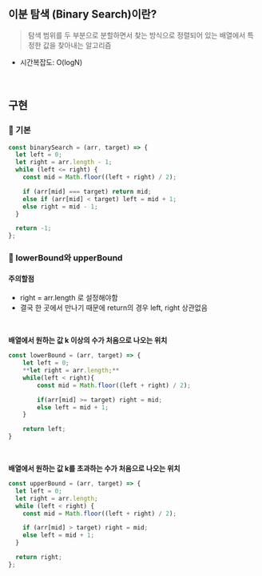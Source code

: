 ## 이분 탐색 (Binary Search)이란?

> 탐색 범위를 두 부분으로 분할하면서 찾는 방식으로 정렬되어 있는 배열에서 특정한 값을 찾아내는 알고리즘

- 시간복잡도: O(logN)

<br>

## 구현

### 📌 기본

```jsx
const binarySearch = (arr, target) => {
  let left = 0;
  let right = arr.length - 1;
  while (left <= right) {
    const mid = Math.floor((left + right) / 2);

    if (arr[mid] === target) return mid;
    else if (arr[mid] < target) left = mid + 1;
    else right = mid - 1;
  }

  return -1;
};
```

### 📌 lowerBound와 upperBound

#### 주의할점

- right = arr.length 로 설정해야함
- 결국 한 곳에서 만나기 때문에 return의 경우 left, right 상관없음

<br/>

**배열에서 원하는 값 k 이상의 수가 처음으로 나오는 위치**

```jsx
const lowerBound = (arr, target) => {
    let left = 0;
    **let right = arr.length;**
    while(left < right){
        const mid = Math.floor((left + right) / 2);

        if(arr[mid] >= target) right = mid;
        else left = mid + 1;
    }

    return left;
}
```

<br/>

**배열에서 원하는 값 k를 초과하는 수가 처음으로 나오는 위치**

```jsx
const upperBound = (arr, target) => {
  let left = 0;
  let right = arr.length;
  while (left < right) {
    const mid = Math.floor((left + right) / 2);

    if (arr[mid] > target) right = mid;
    else left = mid + 1;
  }

  return right;
};
```
